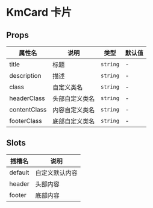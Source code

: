 # KmCard 卡片

## Props

| 属性名       | 说明           | 类型     | 默认值 |
| ------------ | -------------- | -------- | ------ |
| title        | 标题           | `string` | -      |
| description  | 描述           | `string` | -      |
| class        | 自定义类名     | `string` | -      |
| headerClass  | 头部自定义类名 | `string` | -      |
| contentClass | 内容自定义类名 | `string` | -      |
| footerClass  | 底部自定义类名 | `string` | -      |

## Slots

| 插槽名  | 说明           |
| ------- | -------------- |
| default | 自定义默认内容 |
| header  | 头部内容       |
| footer  | 底部内容       |
